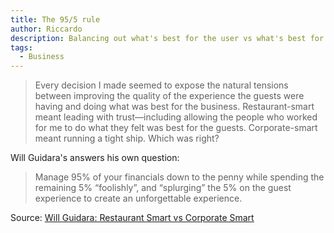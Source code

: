 ```yaml
---
title: The 95/5 rule
author: Riccardo
description: Balancing out what's best for the user vs what's best for the business
tags:
  - Business
---
```


> Every decision I made seemed to expose the natural tensions between improving the quality of the experience the guests were having and doing what was best for the business. Restaurant-smart meant leading with trust—including allowing the people who worked for me to do what they felt was best for the guests. Corporate-smart meant running a tight ship. Which was right?

Will Guidara's answers his own question:

> Manage 95% of your financials down to the penny while spending the remaining 5% “foolishly”, and “splurging” the 5% on the guest experience to create an unforgettable experience.

Source: [Will Guidara: Restaurant Smart vs Corporate Smart](https://commoncog.com/c/cases/restaurant-smart-corporate-smart/)
